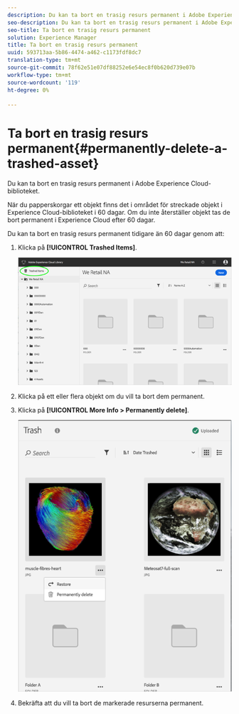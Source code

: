 ```yaml
---
description: Du kan ta bort en trasig resurs permanent i Adobe Experience Cloud-biblioteket.
seo-description: Du kan ta bort en trasig resurs permanent i Adobe Experience Cloud-biblioteket.
seo-title: Ta bort en trasig resurs permanent
solution: Experience Manager
title: Ta bort en trasig resurs permanent
uuid: 593713aa-5b86-4474-a462-c1173fdf8dc7
translation-type: tm+mt
source-git-commit: 78f62e51e07df88252e6e54ec8f0b620d739e07b
workflow-type: tm+mt
source-wordcount: '119'
ht-degree: 0%

---
```



# Ta bort en trasig resurs permanent{#permanently-delete-a-trashed-asset}

Du kan ta bort en trasig resurs permanent i Adobe Experience Cloud-biblioteket.

När du papperskorgar ett objekt finns det i området för streckade objekt i Experience Cloud-biblioteket i 60 dagar. Om du inte återställer objekt tas de bort permanent i Experience Cloud efter 60 dagar.

Du kan ta bort en trasig resurs permanent tidigare än 60 dagar genom att:

1. Klicka på **[!UICONTROL Trashed Items]**.

   ![](assets/library_general_trashed_items.png)

1. Klicka på ett eller flera objekt om du vill ta bort dem permanent.
1. Klicka på **[!UICONTROL More Info > Permanently delete]**.

   ![](assets/library_restore_perm_delete.png)

1. Bekräfta att du vill ta bort de markerade resurserna permanent.

